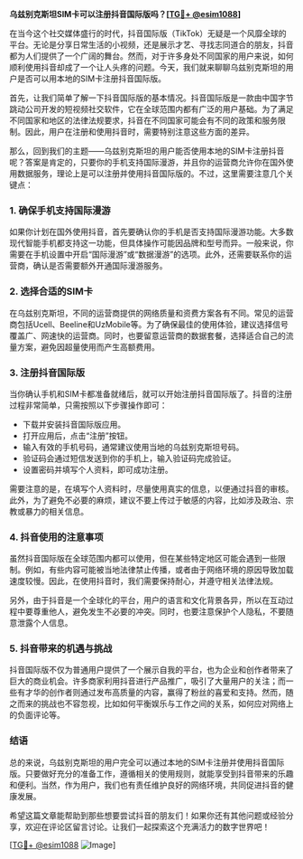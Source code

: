 **乌兹别克斯坦SIM卡可以注册抖音国际版吗？[[TG💪+ @esim1088](https://t.me/s/esim1088)]**

在当今这个社交媒体盛行的时代，抖音国际版（TikTok）无疑是一个风靡全球的平台。无论是分享日常生活的小视频，还是展示才艺、寻找志同道合的朋友，抖音都为人们提供了一个广阔的舞台。然而，对于许多身处不同国家的用户来说，如何顺利使用抖音却成了一个让人头疼的问题。今天，我们就来聊聊乌兹别克斯坦的用户是否可以用本地的SIM卡注册抖音国际版。

首先，让我们简单了解一下抖音国际版的基本情况。抖音国际版是一款由中国字节跳动公司开发的短视频社交软件，它在全球范围内都有广泛的用户基础。为了满足不同国家和地区的法律法规要求，抖音在不同国家可能会有不同的政策和服务限制。因此，用户在注册和使用抖音时，需要特别注意这些方面的差异。

那么，回到我们的主题——乌兹别克斯坦的用户能否使用本地的SIM卡注册抖音呢？答案是肯定的，只要你的手机支持国际漫游，并且你的运营商允许你在国外使用数据服务，理论上是可以注册并使用抖音国际版的。不过，这里需要注意几个关键点：

### **1. 确保手机支持国际漫游**
如果你计划在国外使用抖音，首先要确认你的手机是否支持国际漫游功能。大多数现代智能手机都支持这一功能，但具体操作可能因品牌和型号而异。一般来说，你需要在手机设置中开启“国际漫游”或“数据漫游”的选项。此外，还需要联系你的运营商，确认是否需要额外开通国际漫游服务。

### **2. 选择合适的SIM卡**
在乌兹别克斯坦，不同的运营商提供的网络质量和资费方案各有不同。常见的运营商包括Ucell、Beeline和UzMobile等。为了确保最佳的使用体验，建议选择信号覆盖广、网速快的运营商。同时，也要留意运营商的数据套餐，选择适合自己的流量方案，避免因超量使用而产生高额费用。

### **3. 注册抖音国际版**
当你确认手机和SIM卡都准备就绪后，就可以开始注册抖音国际版了。抖音的注册过程非常简单，只需按照以下步骤操作即可：

- 下载并安装抖音国际版应用。
- 打开应用后，点击“注册”按钮。
- 输入有效的手机号码，通常建议使用当地的乌兹别克斯坦号码。
- 验证码会通过短信发送到你的手机上，输入验证码完成验证。
- 设置密码并填写个人资料，即可成功注册。

需要注意的是，在填写个人资料时，尽量使用真实的信息，以便通过抖音的审核。此外，为了避免不必要的麻烦，建议不要上传过于敏感的内容，比如涉及政治、宗教或暴力的相关信息。

### **4. 抖音使用的注意事项**
虽然抖音国际版在全球范围内都可以使用，但在某些特定地区可能会遇到一些限制。例如，有些内容可能被当地法律禁止传播，或者由于网络环境的原因导致加载速度较慢。因此，在使用抖音时，我们需要保持耐心，并遵守相关法律法规。

另外，由于抖音是一个全球化的平台，用户的语言和文化背景各异，所以在互动过程中要尊重他人，避免发生不必要的冲突。同时，也要注意保护个人隐私，不要随意泄露个人信息。

### **5. 抖音带来的机遇与挑战**
抖音国际版不仅为普通用户提供了一个展示自我的平台，也为企业和创作者带来了巨大的商业机会。许多商家利用抖音进行产品推广，吸引了大量用户的关注；而一些有才华的创作者则通过发布高质量的内容，赢得了粉丝的喜爱和支持。然而，随之而来的挑战也不容忽视，比如如何平衡娱乐与工作之间的关系，如何应对网络上的负面评论等。

### **结语**
总的来说，乌兹别克斯坦的用户完全可以通过本地的SIM卡注册并使用抖音国际版。只要做好充分的准备工作，遵循相关的使用规则，就能享受到抖音带来的乐趣和便利。当然，作为用户，我们也有责任维护良好的网络环境，共同促进抖音的健康发展。

希望这篇文章能帮助到那些想要尝试抖音的朋友们！如果你还有其他问题或经验分享，欢迎在评论区留言讨论。让我们一起探索这个充满活力的数字世界吧！

[[TG💪+ @esim1088](https://t.me/s/esim1088) ![Image](https://i.postimg.cc/4NQfJmqS/Snipaste-2025-05-13-00-14-12.png)]